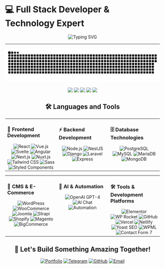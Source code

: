 # 💻 Full Stack Developer & Technology Expert

<div align="center">
  <img src="https://readme-typing-svg.herokuapp.com?font=Fira+Code&weight=600&size=28&pause=1000&color=2E9FFF&center=true&vCenter=true&width=800&lines=Full+Stack+Developer;AI+%26+Automation+Specialist;CMS+%26+E-Commerce+Expert;Database+Architect" alt="Typing SVG" />

---
<div align="center">
  <img src="https://raw.githubusercontent.com/Achuan-2/Achuan-2/main/assets/github-contribution-grid-snake.svg" >
</div>

![](https://github-profile-summary-cards.vercel.app/api/cards/profile-details?username=dreamhighcodestar&theme=github_dark)
![](https://github-profile-summary-cards.vercel.app/api/cards/repos-per-language?username=dreamhighcodestar&theme=github_dark)
![](https://github-profile-summary-cards.vercel.app/api/cards/most-commit-language?username=dreamhighcodestar&theme=github_dark)
![](https://github-profile-summary-cards.vercel.app/api/cards/stats?username=dreamhighcodestar&theme=github_dark)
![](https://github-profile-summary-cards.vercel.app/api/cards/productive-time?username=dreamhighcodestar&theme=github_dark)

## 🛠️ Languages and Tools
<table><tr><td valign="top" width="33%">

### 🎨 Frontend Development

<div align="center">  
      <img src="https://cdn.jsdelivr.net/gh/devicons/devicon/icons/react/react-original.svg" width="48" height="48" alt="React" />
      <img src="https://cdn.jsdelivr.net/gh/devicons/devicon/icons/vuejs/vuejs-original.svg" width="48" height="48" alt="Vue.js" />
      <img src="https://cdn.jsdelivr.net/gh/devicons/devicon/icons/svelte/svelte-original.svg" width="48" height="48" alt="Svelte" />
      <img src="https://cdn.jsdelivr.net/gh/devicons/devicon/icons/angularjs/angularjs-original.svg" width="48" height="48" alt="Angular" />
      <img src="https://cdn.jsdelivr.net/gh/devicons/devicon/icons/nextjs/nextjs-original.svg" width="48" height="48" alt="Next.js" />
      <img src="https://cdn.jsdelivr.net/gh/devicons/devicon/icons/nuxtjs/nuxtjs-original.svg" width="48" height="48" alt="Nuxt.js" />
      <img src="https://commons.wikimedia.org/wiki/File:Tailwind_CSS_Logo.svg" width="48" height="48" alt="Tailwind CSS" />
      <img src="https://cdn.jsdelivr.net/gh/devicons/devicon/icons/sass/sass-original.svg" width="48" height="48" alt="Sass" />
      <img src="https://raw.githubusercontent.com/styled-components/brand/master/styled-components.png" width="48" height="48" alt="Styled Components" />
</div>


</td><td valign="top" width="33%">

### ⚡ Backend Development

<div align="center">  
      <img src="https://cdn.jsdelivr.net/gh/devicons/devicon/icons/nodejs/nodejs-original.svg" width="48" height="48" alt="Node.js" />
      <img src="https://cdn.jsdelivr.net/gh/devicons/devicon/icons/nestjs/nestjs-plain.svg" width="48" height="48" alt="NestJS" />
      <img src="https://cdn.jsdelivr.net/gh/devicons/devicon/icons/django/django-plain.svg" width="48" height="48" alt="Django" />
      <img src="https://cdn.jsdelivr.net/gh/devicons/devicon/icons/laravel/laravel-plain.svg" width="48" height="48"  alt="Laravel" />
      <img src="https://cdn.jsdelivr.net/gh/devicons/devicon/icons/express/express-original.svg" width="48" height="48" alt="Express" />
</div>

</td><td valign="top" width="33%">

### 🗄️ Database Technologies

<div align="center">  
      <img src="https://cdn.jsdelivr.net/gh/devicons/devicon/icons/postgresql/postgresql-original.svg" width="48" height="48" alt="PostgreSQL" />
      <img src="https://cdn.jsdelivr.net/gh/devicons/devicon/icons/mysql/mysql-original.svg" width="48" height="48" alt="MySQL" />
      <img src="https://cdn.jsdelivr.net/gh/devicons/devicon/icons/mariadb/mariadb-original.svg" width="48" height="48" alt="MariaDB" />
      <img src="https://cdn.jsdelivr.net/gh/devicons/devicon/icons/mongodb/mongodb-original.svg" width="48" height="48" alt="MongoDB" />
</div>

</td></tr></table>  

<table><tr><td valign="top" width="33%">

### 🛒 CMS & E-Commerce

<div align="center">  
      <img src="https://cdn.jsdelivr.net/gh/devicons/devicon/icons/wordpress/wordpress-original.svg" width="48" height="48" alt="WordPress" />
      <img src="https://woocommerce.com/wp-content/themes/woo/images/logo-woocommerce@2x.png" width="48" height="48" alt="WooCommerce" />
      <img src="https://upload.wikimedia.org/wikipedia/en/f/f7/Joomla-Logo.svg" width="48" height="48" alt="Joomla" />
      <img src="https://strapi.io/assets/strapi-logo-light.svg" width="48" height="48" alt="Strapi" />
      <img src="https://cdn.jsdelivr.net/gh/devicons/devicon/icons/shopify/shopify-original.svg" width="48" height="48" alt="Shopify" />
      <img src="https://upload.wikimedia.org/wikipedia/commons/5/55/Magento_Logo.svg" width="48" height="48" alt="Magento" />
      <img src="https://www.bigcommerce.com/assets/images/bc-logo.svg" width="48" height="48" alt="BigCommerce" />
</div>


</td><td valign="top" width="33%">

### 🤖 AI & Automation

<div align="center">  
      <img src="https://upload.wikimedia.org/wikipedia/commons/0/04/ChatGPT_logo.svg" width="48" height="48" alt="OpenAI GPT-4" />
      <img src="https://cdn-icons-png.flaticon.com/512/8318/8318195.png" width="48" height="48" alt="AI Chat" />
      <img src="https://cdn-icons-png.flaticon.com/512/2040/2040946.png" width="48" height="48" alt="Automation" />
</div>

</td><td valign="top" width="33%">

### 🛠️ Tools & Development Platforms

<div align="center">  
      <img src="https://ps.w.org/elementor/assets/icon-256x256.png" width="48" height="48" alt="Elementor" />
      <img src="https://wp-rocket.me/wp-content/uploads/2019/07/logo-WP-Rocket-icon.svg" width="48" height="48" alt="WP Rocket" />
      <img src="https://cdn.jsdelivr.net/gh/devicons/devicon/icons/github/github-original.svg" width="48" height="48" alt="GitHub" />
      <img src="https://assets.vercel.com/image/upload/v1607554385/repositories/vercel/logo.png" width="48" height="48" alt="Vercel" />
      <img src="https://cdn.jsdelivr.net/gh/devicons/devicon/icons/netlify/netlify-original.svg" width="48" height="48" alt="Netlify" />
      <img src="https://yoast.com/app/uploads/2020/09/Yoast_Icon_Kader_RGB.svg" width="48" height="48" alt="Yoast SEO" />
      <img src="https://wpml.org/wp-content/uploads/2019/02/cropped-wpml-logo-site-icon-150x150.png" width="48" height="48" alt="WPML" />
      <img src="https://ps.w.org/contact-form-7/assets/icon-128x128.png" width="48" height="48" alt="Contact Form 7" />
</div>

</td></tr></table>  


## 🚀 Let's Build Something Amazing Together!

[![Portfolio](https://img.shields.io/badge/Portfolio-000000?style=for-the-badge&logo=vercel&logoColor=white)](https://https://dreamhighportfolio.netlify.app)
[![Telegram](https://img.shields.io/badge/LinkedIn-0077B5?style=for-the-badge&logo=linkedin&logoColor=white)](https://web.telegram.org/k/#@@dream_high_coder)
[![GitHub](https://img.shields.io/badge/GitHub-100000?style=for-the-badge&logo=github&logoColor=white)](https://github.com/dreamhighcodestar)
[![Email](https://img.shields.io/badge/Email-D14836?style=for-the-badge&logo=gmail&logoColor=white)](mailto:dreamableai@gmail.com)